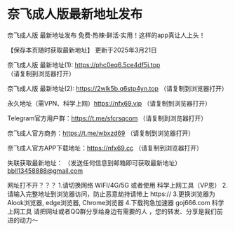 # 奈飞成人版最新地址发布

奈飞成人版 最新地址发布 免费·热辣·鲜活·实用！这样的app真让人上头！

【保存本页随时获取最新地址】 更新于2025年3月21日

奈飞成人版 最新地址(1): https://phc0eq6.5ce4df5j.top （请复制到浏览器打开）

奈飞成人版 最新地址(2): https://2wlk5b.q6stp4yn.top （请复制到浏览器打开）

永久地址（需VPN、科学上网）https://nfx69.vip （请复制到浏览器打开）

Telegram官方用户群：https://t.me/sfcrsqcom （请复制到浏览器打开）

奈飞成人官方商务：https://t.me/wbxzd69  （请复制到浏览器打开）

奈飞成人官方APP下载地址：https://nfx69.cc （请复制到浏览器打开）

失联获取最新地址： （发送任何信息到邮箱即可获取最新地址） bbll13458888@gmail.com

网址打不开？？？ 1.请切换网络 WIFI/4G/5G 或者使用 科学上网工具（VP恩） 2.请输入完整地址到浏览器访问，防止恶意劫持请带上 https:// 3.更换浏览器为Alook浏览器, edge浏览器, Chrome浏览器 4.下载狗急加速器 goj666.com 科学上网工具 请把网址或者QQ群分享给身边有需要的人 ，您的转发、分享是我们前进的动力～
